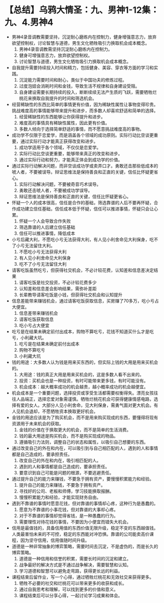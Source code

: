 # 【总结】乌鸦大情圣：九、男神1-12集：九、4.男神4

-   男神4录音调教需要坚持，沉淀耐心磨练内在控制力，健身增强意志力，放弃欲望控制权，讨论智慧与道德，男生文化牺牲吸引力换取机会成本概念。
    1.  男神4录音调教需坚持沉淀耐心磨练内在控制力。
    2.  健身可增强意志力，放弃欲望控制权。
    3.  讨论智慧与道德，男生文化牺牲吸引力换取机会成本概念。
-   自我提升需要持续投入时间和精力，包括健身、美容、穿衣等方面的学习和实践。
    1.  沉淀能力需要时间和耐心，类似于中国功夫的修炼过程。
    2.  过度泡妞会消耗时间和金钱，导致生活不规律和自身建设受阻。
    3.  自身建设需要长期持续的投入，断断续续无法产生质的飞跃，需要牺牲烂桃花来换取自我提升的时间和筛选机会。
-   经营稀缺性的东西比简单的事情更有价值，因为稀缺性属性让事物变得珍贵。挑战难度高的事情能够带来提升和进步，而多数人却喜欢舒适和简单的选择。
    1.  经营稀缺性的东西能够让你获得提升和进步。
    2.  难度高的事情具有稀缺性属性，因此更有价值。
    3.  多数人倾向于选择简单舒适的事情，而不愿意挑战难度高的事物。
-   成功学不仅限于恋爱学，而是涵盖各个领域的成功原则。实际行动比空谈更重要，通过实际行动才能真正获得改变和进步。
    1.  成功学适用于各个领域，不仅仅是恋爱学。
    2.  实际行动比空谈更重要，能够带来真正的改变和进步。
    3.  通过实际行动和努力，才能真正体会到成功学的价值。
-   通过实际行动解决问题，而非空谈成功学或卖弄口才。勇敢还击那些低成本的唬人者，不要被误导。辩证思维法是保持善良和正直的关键，信任比怀疑更省心。
    1.  实际行动解决问题，不要被奇音巧术误导。
    2.  勇敢还击唬人者，不要被成功学误导。
    3.  辩证思维法是保持善良和正直的关键，信任比怀疑更省心。
-   怀疑一个人的成本很高，信任是合作的基础，筛选靠谱的人后不要再怀疑，合作成功建立信任基础，信任成本低于怀疑，信任可以推进事情，怀疑只会让心累。
    1.  怀疑一个人会导致合作失败
    2.  筛选靠谱的人后建立信任基础
    3.  信任可以推进事情，降低成本
-   小亏后藏大利，不愿吃小亏无法获得大利，有人见小利舍命见大利保身，吃不了小亏无法留住大利。
    1.  不愿吃小亏无法获得大利
    2.  有人见小利舍命见大利保身
    3.  吃不了小亏无法留住大利
-   请客吃饭虽然吃亏，但获得社交机会，不必计较花费，认知差和信息差决定结果
    1.  请客吃饭是社交投资，不必计较花费多少
    2.  认知差和信息差会影响结果，需弥补差距
    3.  长辈教导请客吃饭是小钱，但获得社交机会和认知提升
-   信息差能带来赚钱机会，通过请客吃饭获取信息，买房赚了70多万，吃小亏占大便宜。
    1.  信息差带来赚钱机会
    2.  请客吃饭获取信息
    3.  吃小亏占大便宜
-   吃亏是在结果未确定前付出成本，购物不算吃亏，花钱不知道买什么才是吃亏，小利藏大坑。
    1.  吃亏是在结果未确定前付出成本
    2.  购物不算吃亏
    3.  小利藏大坑
-   钱的用途：大多数人认为钱是用来买东西的，但实际上钱的大用是用来买机会的。
    1.  大用途：钱的真正大用是用来买机会的，这是多数人看不出来的。
    2.  投资：买机会也是一种投资，有时可能带来更多钱，有时可能没有。
    3.  机会成本：越大概率成功的机会越贵，越小概率成功的机会越便宜。
-   机会成本是一个重要问题，选择投资或享受生活都需要权衡得失。漂亮女孩往往人品端正，选择恋爱对象需谨慎。牺牲烂桃花机会可获得健康情感电路，选择有爱的女人。大部分人见小利舍命，见大利保身，需勇气面对更大机会。有人见机会退却，不愿牺牲资本换取更好机会。
-   金钱的用途应该是为了购买机会，而不是用来购买现成的东西，要懂得将现有资源用于未来机会的获取。
    1.  金钱的价值在于换取更大的机会，而不是简单的生活消费。
    2.  钱的最大用途是购买机会，而不是购买现成的物品。
    3.  遵循吸引力法则，调整自己的状态和属性，以吸引自己想要的东西。
-   通过改变自己的外在和内在，可以吸引到与自己相匹配的人，遇到的人和事情都是自己造成的，要承担责任。
    1.  改变自己的外在和内在，吸引相匹配的人。
    2.  遇到的人和事情都是自己造成的，要承担责任。
    3.  要意识到自己可能是问题的根源，不要逃避责任。
-   通过提升自己的能力来赚钱，不要急于拥有资产，要慢慢积累能力和经验。
    1.  提升自己的能力来赚钱，不要急于拥有资产。
    2.  寻找好的公司、老板和师傅，学习技能换取报酬。
    3.  慢慢积累能力和经验，才能实现财务自由。
-   遇到不靠谱的事情时愿意花钱，但对靠谱的事情却心疼，这种行为是愚蠢的。
    1.  愿意为不靠谱的小事花钱，但对靠谱的大事却心疼。
    2.  对于不靠谱的事情却觉得省钱，是一种愚蠢的行为。
    3.  需要理性对待花钱的事情，不要因为小便宜而错失大机会。
-   信用是最值钱的，具备信用值的东西价值无限升级，稳定不变的东西越值钱。人类最害怕未来的不可控，稳定的东西能对冲恐惧。靠谱的公司能卖高价课程，因为坚守信用，信用值随时间升级。
-   道德是一种非常抽象的博弈策略，需要时间去沉淀，不是虚伪的，而是长久的博弈策略。
    1.  道德是一种信用和信誉的积累，需要长时间的沉淀和建立。
    2.  战争最好的解决方式是不通过战争解决，需要智慧和认知。
    3.  学习道德和智慧可以避免走弯路，获得更长远的利益。
-   课程结束后留作业，写一个心得，通过牺牲烂桃花和无效社交来获得更多。
    1.  牺牲不必要的社交和烂桃花可以带来更多的收获和成长。
    2.  通过自我思考和理解，可以找到更多的价值和意义。
    3.  课程结束后可以分享心得，一起讨论学习成果和体会。